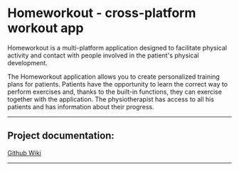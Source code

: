 # Homeworkout - __cross-platform workout app__
Homeworkout is a multi-platform application designed to facilitate physical activity and contact with people involved in the patient's physical development.

The Homeworkout application allows you to create personalized training plans for patients. Patients have the opportunity to learn the correct way to perform exercises and, thanks to the built-in functions, they can exercise together with the application. The physiotherapist has access to all his patients and has information about their progress.
***
## Project documentation:

[Github Wiki](../../wiki)

***

